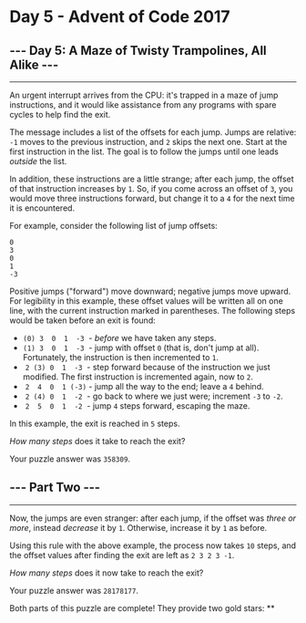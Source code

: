 # Day 5 - Advent of Code 2017

## --- Day 5: A Maze of Twisty Trampolines, All Alike ---

-------------------------------------------------------

An urgent interrupt arrives from the CPU: it's trapped in a maze of jump instructions, and it would like assistance from any programs with spare cycles to help find the exit.

The message includes a list of the offsets for each jump. Jumps are relative: `-1` moves to the previous instruction, and `2` skips the next one. Start at the first instruction in the list. The goal is to follow the jumps until one leads _outside_ the list.

In addition, these instructions are a little strange; after each jump, the offset of that instruction increases by `1`. So, if you come across an offset of `3`, you would move three instructions forward, but change it to a `4` for the next time it is encountered.

For example, consider the following list of jump offsets:

    0
    3
    0
    1
    -3

Positive jumps ("forward") move downward; negative jumps move upward. For legibility in this example, these offset values will be written all on one line, with the current instruction marked in parentheses. The following steps would be taken before an exit is found:

* `(0) 3  0  1  -3`  - _before_ we have taken any steps.
* `(1) 3  0  1  -3`  - jump with offset `0` (that is, don't jump at all). Fortunately, the instruction is then incremented to `1`.
*  `2 (3) 0  1  -3`  - step forward because of the instruction we just modified. The first instruction is incremented again, now to `2`.
*  `2  4  0  1 (-3)` - jump all the way to the end; leave a `4` behind.
*  `2 (4) 0  1  -2`  - go back to where we just were; increment `-3` to `-2`.
*  `2  5  0  1  -2`  - jump `4` steps forward, escaping the maze.

In this example, the exit is reached in `5` steps.

_How many steps_ does it take to reach the exit?

Your puzzle answer was `358309`.

## --- Part Two ---

-------------------------------------------------------

Now, the jumps are even stranger: after each jump, if the offset was _three or more_, instead _decrease_ it by `1`. Otherwise, increase it by `1` as before.

Using this rule with the above example, the process now takes `10` steps, and the offset values after finding the exit are left as `2 3 2 3 -1`.

_How many steps_ does it now take to reach the exit?

Your puzzle answer was `28178177`.

Both parts of this puzzle are complete! They provide two gold stars: \*\*
